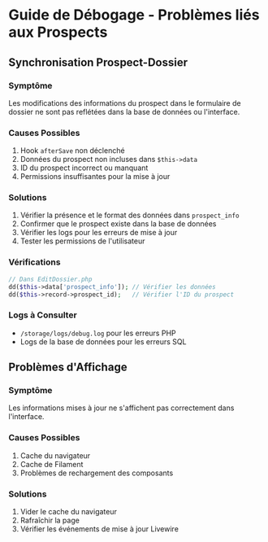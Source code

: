 # Guide de Débogage - Problèmes liés aux Prospects

## Synchronisation Prospect-Dossier

### Symptôme
Les modifications des informations du prospect dans le formulaire de dossier ne sont pas reflétées dans la base de données ou l'interface.

### Causes Possibles
1. Hook `afterSave` non déclenché
2. Données du prospect non incluses dans `$this->data`
3. ID du prospect incorrect ou manquant
4. Permissions insuffisantes pour la mise à jour

### Solutions
1. Vérifier la présence et le format des données dans `prospect_info`
2. Confirmer que le prospect existe dans la base de données
3. Vérifier les logs pour les erreurs de mise à jour
4. Tester les permissions de l'utilisateur

### Vérifications
```php
// Dans EditDossier.php
dd($this->data['prospect_info']); // Vérifier les données
dd($this->record->prospect_id);   // Vérifier l'ID du prospect
```

### Logs à Consulter
- `/storage/logs/debug.log` pour les erreurs PHP
- Logs de la base de données pour les erreurs SQL

## Problèmes d'Affichage

### Symptôme
Les informations mises à jour ne s'affichent pas correctement dans l'interface.

### Causes Possibles
1. Cache du navigateur
2. Cache de Filament
3. Problèmes de rechargement des composants

### Solutions
1. Vider le cache du navigateur
2. Rafraîchir la page
3. Vérifier les événements de mise à jour Livewire
